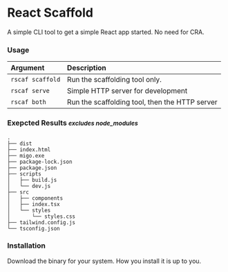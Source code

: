 # React Scaffold
A simple CLI tool to get a simple React app started. No need for CRA.

### Usage
| Argument         | Description                                     |
|:-----------------|:------------------------------------------------|
| `rscaf scaffold` | Run the scaffolding tool only.                  |
| `rscaf serve`    | Simple HTTP server for development              |
| `rscaf both`     | Run the scaffolding tool, then the HTTP server  |

### Exepcted Results <small>*excludes node_modules*</small>
```
.
├── dist
├── index.html
├── migo.exe
├── package-lock.json
├── package.json
├── scripts
│   ├── build.js
│   └── dev.js
├── src
│   ├── components
│   ├── index.tsx
│   └── styles
│       └── styles.css
├── tailwind.config.js
└── tsconfig.json
```

### Installation
Download the binary for your system. How you install it is up to you.